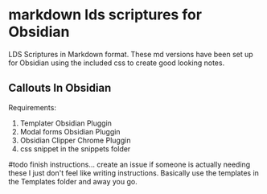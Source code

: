 # markdown lds scriptures for Obsidian
LDS Scriptures in Markdown format.  These md versions have been set up for Obsidian using the included css to create good looking notes.

## Callouts In Obsidian
Requirements:
1. Templater Obsidian Pluggin
2. Modal forms Obsidian Pluggin
3. Obsidian Clipper Chrome Pluggin
4. css snippet in the snippets folder

#todo finish instructions... create an issue if someone is actually needing these I just don't feel like writing instructions. Basically use the templates in the Templates folder and away you go.
